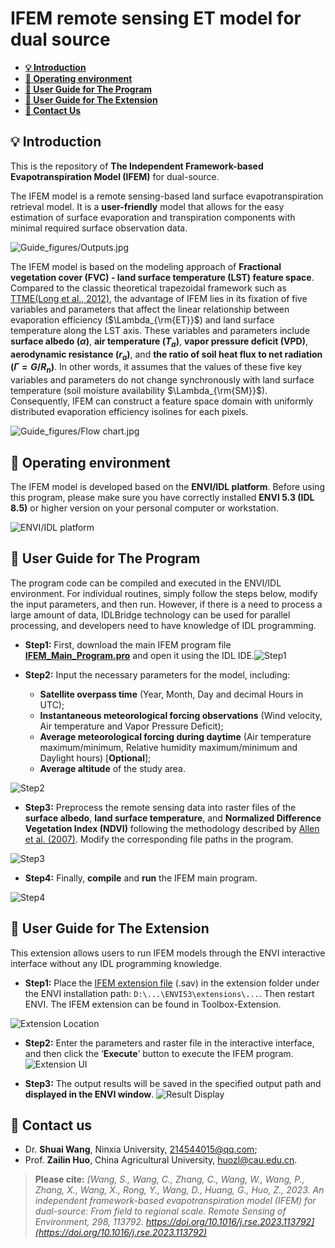# IFEM remote sensing ET model for dual source

* [**💡 Introduction**](#-introduction)
* [**🧱 Operating environment**](#-operating-environment)
* [**🔮 User Guide for The Program**](#-user-guide-for-the-program)
* [**🧲 User Guide for The Extension**](#-user-guide-for-the-extension)
* [**📩 Contact Us**](#-contact-us)

## 💡 Introduction

This is the repository of **The Independent Framework-based Evapotranspiration Model (IFEM)** for dual-source.

The IFEM model is a remote sensing-based land surface evapotranspiration retrieval model. It is a **user-friendly** model that allows for the easy estimation of surface evaporation and transpiration components with minimal required surface observation data.

![Guide_figures/Outputs.jpg](Guide_figures/Outputs.jpg)

The IFEM model is based on the modeling approach of **Fractional vegetation cover (FVC) - land surface temperature (LST) feature space**. Compared to the classic theoretical trapezoidal framework such as [TTME(Long et al., 2012)](https://doi.org/10.1016/j.rse.2012.02.015), the advantage of IFEM lies in its fixation of five variables and parameters that affect the linear relationship between evaporation efficiency ($\Lambda_{\rm{ET}}$) and land surface temperature along the LST axis. These variables and parameters include **surface albedo ($\alpha$)**, **air temperature ($T_a$)**, **vapor pressure deficit (VPD)**, **aerodynamic resistance ($r_a$)**, and **the ratio of soil heat flux to net radiation ($\Gamma = G/R_n$)**. In other words, it assumes that the values of these five key variables and parameters do not change synchronously with land surface temperature (soil moisture availability $\Lambda_{\rm{SM}}$). Consequently, IFEM can construct a feature space domain with uniformly distributed evaporation efficiency isolines for each pixels.

![Guide_figures/Flow chart.jpg](Guide_figures/Space.jpg)


## 🧱 Operating environment

The IFEM model is developed based on the **ENVI/IDL platform**. Before using this program, please make sure you have correctly installed **ENVI 5.3 (IDL 8.5)** or higher version on your personal computer or workstation.

![ENVI/IDL platform](Guide_figures/ENVIIDL%20platform.jpg)

## 🔮 User Guide for The Program

The program code can be compiled and executed in the ENVI/IDL environment. For individual routines, simply follow the steps below, modify the input parameters, and then run. However, if there is a need to process a large amount of data, IDLBridge technology can be used for parallel processing, and developers need to have knowledge of IDL programming.

* **Step1:** First, download the main IFEM program file [**IFEM_Main_Program.pro**](IFEM_Main_Program.pro) and open it using the IDL IDE.![Step1](Guide_figures/Step1.jpg)

* **Step2:** Input the necessary parameters for the model, including:
  * **Satellite overpass time** (Year, Month, Day and  decimal Hours in UTC);
  * **Instantaneous meteorological forcing observations** (Wind velocity, Air temperature and Vapor Pressure Deficit);
  * **Average meteorological forcing during daytime** (Air temperature maximum/minimum, Relative humidity maximum/minimum and Daylight hours) \[**Optional**\];
  * **Average altitude** of the study area.

 ![Step2](Guide_figures/Step2.jpg)

* **Step3:** Preprocess the remote sensing data into raster files of the **surface albedo**, **land surface temperature**, and **Normalized Difference Vegetation Index (NDVI)** following the methodology described by [Allen et al. (2007)](https://doi.org/10.1061/(ASCE)0733-9437(2007)133:4(380)). Modify the corresponding file paths in the program.

![Step3](Guide_figures/Step3.jpg)

* **Step4:** Finally, **compile** and **run** the IFEM main program.

![Step4](Guide_figures/Step4.jpg)


## 🧲 User Guide for The Extension

This extension allows users to run IFEM models through the ENVI interactive interface without any IDL programming knowledge.

* **Step1:** Place the [IFEM extension file](IFEM_EXTENSION.sav) (.sav) in the extension folder under the ENVI installation path: `D:\...\ENVI53\extensions\...`. Then restart ENVI. The IFEM extension can be found in Toolbox-Extension.

![Extension Location](Guide_figures/Extension%20location.jpg)

* **Step2:** Enter the parameters and raster file in the interactive interface, and then click the ‘**Execute**’ button to execute the IFEM program.
  ![Extension UI](Guide_figures/IFEM%20Extension%20UI%20guide.jpg)
  
* **Step3:** The output results will be saved in the specified output path and **displayed in the ENVI window**.
![Result Display](Guide_figures/Result%20Output.jpg)


## 📩 Contact us

 * Dr. **Shuai Wang**, Ninxia University, 214544015@qq.com;
* Prof. **Zailin Huo**, China Agricultural University, huozl@cau.edu.cn.

> **Please cite:** *[Wang, S., Wang, C., Zhang, C., Wang, W., Wang, P., Zhang, X., Wang, X., Rong, Y., Wang, D., Huang, G., Huo, Z., 2023. An independent framework-based evapotranspiration model (IFEM) for dual-source: From field to regional scale. Remote Sensing of Environment, 298, 113792. https://doi.org/10.1016/j.rse.2023.113792](https://doi.org/10.1016/j.rse.2023.113792)*
